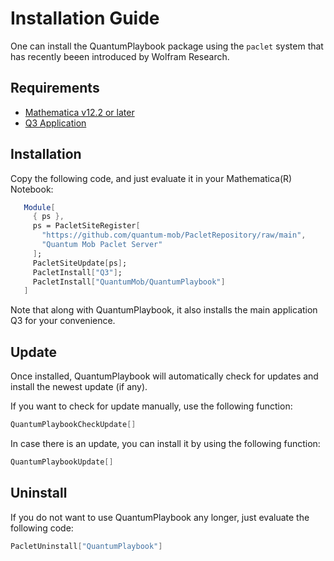 # Installation Guide

One can install the QuantumPlaybook package using the `paclet` system that has recently beeen introduced by Wolfram Research.

## Requirements

* [Mathematica v12.2 or later](https://www.wolfram.com/mathematica)
* [Q3 Application](https://github.com/quantum-mob/Q3)


## Installation

Copy the following code, and just evaluate it in your Mathematica(R) Notebook:

```Mathematica
   Module[
     { ps },
     ps = PacletSiteRegister[
       "https://github.com/quantum-mob/PacletRepository/raw/main",
       "Quantum Mob Paclet Server"
     ];
     PacletSiteUpdate[ps];
     PacletInstall["Q3"];
     PacletInstall["QuantumMob/QuantumPlaybook"]
   ]
```

Note that along with QuantumPlaybook, it also installs the main application Q3 for your convenience.


## Update

Once installed, QuantumPlaybook will automatically check for updates and install the newest update (if any).

If you want to check for update manually, use the following function:

```Mathematica
QuantumPlaybookCheckUpdate[]
```

In case there is an update, you can install it by using the following function:

```Mathematica
QuantumPlaybookUpdate[]
```

## Uninstall

If you do not want to use QuantumPlaybook any longer, just evaluate the following code:

```Mathematica
PacletUninstall["QuantumPlaybook"]
```
